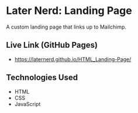 # Later Nerd: Landing Page

A custom landing page that links up to Mailchimp.

## Live Link (GitHub Pages)
- https://laternerd.github.io/HTML_Landing-Page/

## Technologies Used

- HTML
- CSS
- JavaScript
